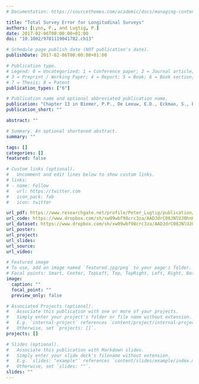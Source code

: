 ```yaml
---
# Documentation: https://sourcethemes.com/academic/docs/managing-content/

title: "Total Survey Error for Longitudinal Surveys"
authors: [Lynn, P., and Lugtig, P.]
date: 2017-02-06T00:00:00+01:00
doi: "10.1002/9781119041702.ch13"

# Schedule page publish date (NOT publication's date).
publishDate: 2017-02-06T00:00:00+01:00

# Publication type.
# Legend: 0 = Uncategorized; 1 = Conference paper; 2 = Journal article;
# 3 = Preprint / Working Paper; 4 = Report; 5 = Book; 6 = Book section;
# 7 = Thesis; 8 = Patent
publication_types: ["6"]

# Publication name and optional abbreviated publication name.
publication: "Chapter 13 in Biemer, P.P., De Leeuw, E.D., Eckman, S., Edwards, B., Kreuter, F., Lyberg, L.E., Tucker, C. and West, B.T. (eds.). *Total Survey Error in Practice*. New York: Wiley"
publication_short: ""

abstract: ""

# Summary. An optional shortened abstract.
summary: ""

tags: []
categories: []
featured: false

# Custom links (optional).
#   Uncomment and edit lines below to show custom links.
# links:
# - name: Follow
#   url: https://twitter.com
#   icon_pack: fab
#   icon: twitter

url_pdf: https://www.researchgate.net/profile/Peter_Lugtig/publication/299412070_Total_Survey_Error_for_Longitudinal_Surveys/links/5a586c53a6fdccf0ad1ac0ce/Total-Survey-Error-for-Longitudinal-Surveys.pdf
url_code: https://www.dropbox.com/sh/xw09wbf98crc3za/AADJdrC08JNlUJ0hnHcypNGYa?dl=0
url_dataset: https://www.dropbox.com/sh/xw09wbf98crc3za/AADJdrC08JNlUJ0hnHcypNGYa?dl=0
url_poster:
url_project:
url_slides:
url_source:
url_video:

# Featured image
# To use, add an image named `featured.jpg/png` to your page's folder. 
# Focal points: Smart, Center, TopLeft, Top, TopRight, Left, Right, BottomLeft, Bottom, BottomRight.
image:
  caption: ""
  focal_point: ""
  preview_only: false

# Associated Projects (optional).
#   Associate this publication with one or more of your projects.
#   Simply enter your project's folder or file name without extension.
#   E.g. `internal-project` references `content/project/internal-project/index.md`.
#   Otherwise, set `projects: []`.
projects: []

# Slides (optional).
#   Associate this publication with Markdown slides.
#   Simply enter your slide deck's filename without extension.
#   E.g. `slides: "example"` references `content/slides/example/index.md`.
#   Otherwise, set `slides: ""`.
slides: ""
---
```

